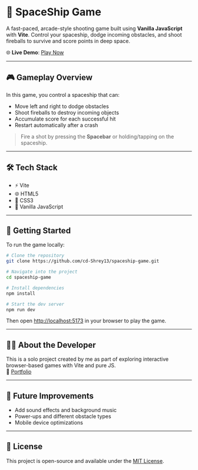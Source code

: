 # 🚀 SpaceShip Game

A fast-paced, arcade-style shooting game built using **Vanilla JavaScript** with **Vite**. Control your spaceship, dodge incoming obstacles, and shoot fireballs to survive and score points in deep space.

🌐 **Live Demo**: [Play Now](https://spaceship-game-phi.vercel.app/)

---

## 🎮 Gameplay Overview

In this game, you control a spaceship that can:
- Move left and right to dodge obstacles
- Shoot fireballs to destroy incoming objects
- Accumulate score for each successful hit
- Restart automatically after a crash

> Fire a shot by pressing the **Spacebar** or holding/tapping on the spaceship.

---

## 🛠️ Tech Stack

- ⚡ Vite
- 🌐 HTML5
- 🎨 CSS3
- 🧠 Vanilla JavaScript

---

## 🚀 Getting Started

To run the game locally:

```bash
# Clone the repository
git clone https://github.com/cd-Shrey13/spaceship-game.git

# Navigate into the project
cd spaceship-game

# Install dependencies
npm install

# Start the dev server
npm run dev
```

Then open [http://localhost:5173](http://localhost:5173) in your browser to play the game.

---

## 🧑‍💻 About the Developer

This is a solo project created by me as part of exploring interactive browser-based games with Vite and pure JS.  
🔗 [Portfolio](https://shrey-prajapati-portfolio.vercel.app/)

---

## 🚧 Future Improvements

- Add sound effects and background music
- Power-ups and different obstacle types
- Mobile device optimizations

---

## 📄 License

This project is open-source and available under the [MIT License](LICENSE).
